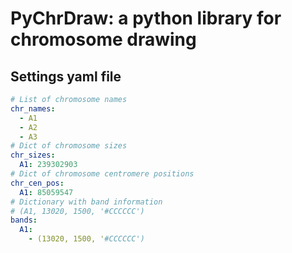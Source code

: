 # PyChrDraw: a python library for chromosome drawing

## Settings yaml file

```yaml
# List of chromosome names
chr_names:
  - A1
  - A2
  - A3
# Dict of chromosome sizes
chr_sizes:
  A1: 239302903
# Dict of chromosome centromere positions
chr_cen_pos:
  A1: 85059547
# Dictionary with band information
# (A1, 13020, 1500, '#CCCCCC')
bands:
  A1:
    - (13020, 1500, '#CCCCCC')
```



